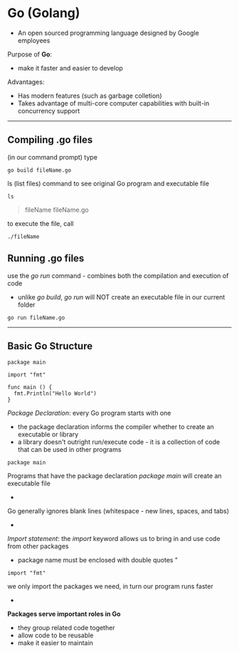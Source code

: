 # Go (Golang)

-  An open sourced programming language designed by Google employees

Purpose of **Go**:
-  make it faster and easier to develop

Advantages:
-  Has modern features (such as garbage colletion)
-  Takes advantage of multi-core computer capabilities with built-in concurrency support

-------------------

## Compiling .go files

(in our command prompt) type

```
go build fileName.go
```

ls (list files) command to see original Go program and executable file

```
ls
```
>  fileName fileName.go

to execute the file, call

```
./fileName
```

## Running .go files

use the *go run* command - combines both the compilation and execution of code
-  unlike *go build*, *go run* will NOT create an executable file in our current folder

```
go run fileName.go
```

----------------------

## Basic Go Structure

```
package main 
 
import "fmt" 
 
func main () {
  fmt.Println("Hello World") 
}
```

*Package Declaration*: every Go program starts with one
-  the package declaration informs the compiler whether to create an executable or library
  -  a library doesn't outright run/execute code - it is a collection of code that can be used in other programs
```
package main
```
Programs that have the package declaration *package main* will create an executable file

-

Go generally ignores blank lines (whitespace - new lines, spaces, and tabs)

-

*Import statement*: the *import* keyword allows us to bring in and use code from other packages
-  package name must be enclosed with double quotes "
```
import "fmt"
```
we only import the packages we need, in turn our program runs faster

-

**Packages serve important roles in Go**
-  they group related code together
-  allow code to be reusable
-  make it easier to maintain
